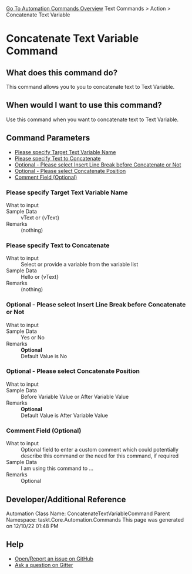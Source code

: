 <!--TITLE: Concatenate Text Variable Command -->
<!-- SUBTITLE: a command in the Text Commands group. -->
[Go To Automation Commands Overview](/automation-commands.md)
Text Commands &gt; Action &gt; Concatenate Text Variable


# Concatenate Text Variable Command


## What does this command do?
This command allows you to you to concatenate text to Text Variable.


## When would I want to use this command?
Use this command when you want to concatenate text to Text Variable.


## Command Parameters
- [Please specify Target Text Variable Name](#param_0)
- [Please specify Text to Concatenate](#param_1)
- [Optional - Please select Insert Line Break before Concatenate or Not](#param_2)
- [Optional - Please select Concatenate Position](#param_3)
- [Comment Field (Optional)](#param_4)


<a id="param_0"></a>
### Please specify Target Text Variable Name


<dl>
<dt>What to input</dt><dd></dd>
<dt>Sample Data</dt><dd>vText or {vText}</dd>
<dt>Remarks</dt><dd>(nothing)</dd>
</dl>




<a id="param_1"></a>
### Please specify Text to Concatenate


<dl>
<dt>What to input</dt><dd>Select or provide a variable from the variable list</dd>
<dt>Sample Data</dt><dd>Hello or {vText}</dd>
<dt>Remarks</dt><dd>(nothing)</dd>
</dl>




<a id="param_2"></a>
### Optional - Please select Insert Line Break before Concatenate or Not


<dl>
<dt>What to input</dt><dd></dd>
<dt>Sample Data</dt><dd>Yes or No</dd>
<dt>Remarks</dt><dd><b>Optional</b><br>Default Value is No</dd>
</dl>




<a id="param_3"></a>
### Optional - Please select Concatenate Position


<dl>
<dt>What to input</dt><dd></dd>
<dt>Sample Data</dt><dd>Before Variable Value or After Variable Value</dd>
<dt>Remarks</dt><dd><b>Optional</b><br>Default Value is After Variable Value</dd>
</dl>




<a id="param_4"></a>
### Comment Field (Optional)


<dl>
<dt>What to input</dt><dd>Optional field to enter a custom comment which could potentially describe this command or the need for this command, if required</dd>
<dt>Sample Data</dt><dd>I am using this command to ...</dd>
<dt>Remarks</dt><dd>Optional</dd>
</dl>




## Developer/Additional Reference
Automation Class Name: ConcatenateTextVariableCommand
Parent Namespace: taskt.Core.Automation.Commands
This page was generated on 12/10/22 01:48 PM


## Help
- [Open/Report an issue on GitHub](https://github.com/rcktrncn/taskt/issues/new)
- [Ask a question on Gitter](https://gitter.im/taskt-rpa/Lobby)
